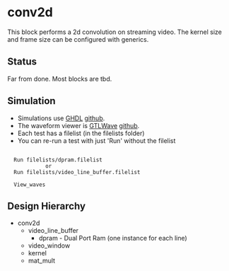 conv2d
======

This block performs a 2d convolution on streaming video. The kernel size and frame size can be configured with
generics.

Status
------
Far from done. Most blocks are tbd.

Simulation
----------
* Simulations use [GHDL](http://ghdl.free.fr/) [github](https://github.com/ghdl/ghdl).
* The waveform viewer is [GTLWave](http://gtkwave.sourceforge.net/) [github](https://github.com/gtkwave/gtkwave).
* Each test has a filelist (in the filelists folder)
* You can re-run a test with just 'Run' without the filelist

```

  Run filelists/dpram.filelist
            or
  Run filelists/video_line_buffer.filelist

  View_waves

```

Design Hierarchy
----------------

* conv2d
  * video_line_buffer
    * dpram - Dual Port Ram (one instance for each line)
  * video_window
  * kernel
  * mat_mult


